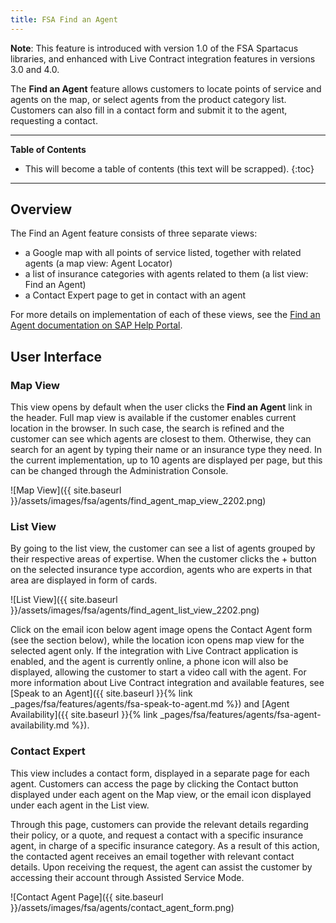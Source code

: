 ```yaml
---
title: FSA Find an Agent
---
```


**Note**: This feature is introduced with version 1.0 of the FSA Spartacus libraries, and enhanced with Live Contract integration features in versions 3.0 and 4.0.

The **Find an Agent** feature allows customers to locate points of service and agents on the map, or select agents from the product category list. 
Customers can also fill in a contact form and submit it to the agent, requesting a contact.

***

**Table of Contents**

- This will become a table of contents (this text will be scrapped).
{:toc}

***

## Overview

The Find an Agent feature consists of three separate views:

- a Google map with all points of service listed, together with related agents (a map view: Agent Locator)
- a list of insurance categories with agents related to them (a list view: Find an Agent)
- a Contact Expert page to get in contact with an agent

For more details on implementation of each of these views, see the [Find an Agent documentation on SAP Help Portal](https://help.sap.com/viewer/a7d0f0c5faa44002bf81e1a9a91c77e2/LATEST/en-US/38f6a987f43f4be0b7e0cd7d6d660f19.html).


## User Interface

### Map View

This view opens by default when the user clicks the **Find an Agent** link in the header. 
Full map view is available if the customer enables current location in the browser. 
In such case, the search is refined and the customer can see which agents are closest to them. 
Otherwise, they can search for an agent by typing their name or an insurance type they need. 
In the current implementation, up to 10 agents are displayed per page, but this can be changed through the Administration Console.

![Map View]({{ site.baseurl }}/assets/images/fsa/agents/find_agent_map_view_2202.png)

### List View

By going to the list view, the customer can see a list of agents grouped by their respective areas of expertise. 
When the customer clicks the + button on the selected insurance type accordion, agents who are experts in that area are displayed in form of cards.

![List View]({{ site.baseurl }}/assets/images/fsa/agents/find_agent_list_view_2202.png)

Click on the email icon below agent image opens the Contact Agent form (see the section below), while the location icon opens map view for the selected agent only.
If the integration with Live Contract application is enabled, and the agent is currently online, a phone icon will also be displayed, allowing the customer to start a video call with the agent.
For more information about Live Contract integration and available features, see [Speak to an Agent]({{ site.baseurl }}{% link _pages/fsa/features/agents/fsa-speak-to-agent.md %}) and [Agent Availability]({{ site.baseurl }}{% link _pages/fsa/features/agents/fsa-agent-availability.md %}).


### Contact Expert

This view includes a contact form, displayed in a separate page for each agent. Customers can access the page by clicking the Contact button displayed under each agent on the Map view, or the email icon displayed under each agent in the List view.

Through this page, customers can provide the relevant details regarding their policy, or a quote, and request a contact with a specific insurance agent, in charge of a specific insurance category. 
As a result of this action, the contacted agent receives an email together with relevant contact details. Upon receiving the request, the agent can assist the customer by accessing their account through Assisted Service Mode.

![Contact Agent Page]({{ site.baseurl }}/assets/images/fsa/agents/contact_agent_form.png)

